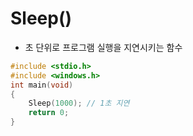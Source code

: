# Sleep()  

- 초 단위로 프로그램 실행을 지연시키는 함수  
```c
#include <stdio.h>
#include <windows.h>
int main(void)
{
    Sleep(1000); // 1초 지연
    return 0;
}